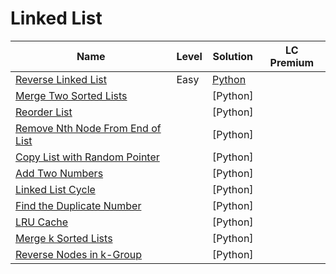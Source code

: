 # Linked List

| Name                                                                                                | Level | Solution           | LC Premium |
| --------------------------------------------------------------------------------------------------- | ----- | ------------------ | ---------- |
| [Reverse Linked List](https://leetcode.com/problems/reverse-linked-list/)                           | Easy  | [Python](./206.py) |            |
| [Merge Two Sorted Lists](https://leetcode.com/problems/merge-two-sorted-lists/)                     |       | [Python]           |            |
| [Reorder List](https://leetcode.com/problems/reorder-list/)                                         |       | [Python]           |            |
| [Remove Nth Node From End of List](https://leetcode.com/problems/remove-nth-node-from-end-of-list/) |       | [Python]           |            |
| [Copy List with Random Pointer](https://leetcode.com/problems/copy-list-with-random-pointer/)       |       | [Python]           |            |
| [Add Two Numbers](https://leetcode.com/problems/add-two-numbers/)                                   |       | [Python]           |            |
| [Linked List Cycle](https://leetcode.com/problems/linked-list-cycle/)                               |       | [Python]           |            |
| [Find the Duplicate Number](https://leetcode.com/problems/find-the-duplicate-number/)               |       | [Python]           |            |
| [LRU Cache](https://leetcode.com/problems/lru-cache/)                                               |       | [Python]           |            |
| [Merge k Sorted Lists](https://leetcode.com/problems/merge-k-sorted-lists/)                         |       | [Python]           |            |
| [Reverse Nodes in k-Group](https://leetcode.com/problems/reverse-nodes-in-k-group/)                 |       | [Python]           |            |
